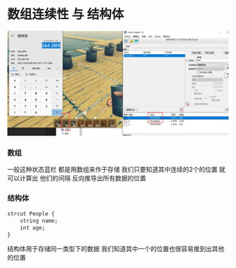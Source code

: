 # 数组连续性 与 结构体
![](./s1.jpg)

### 数组
一般这种状态蓝栏 都是用数组来作于存储
我们只要知道其中连续的2个的位置  就可以计算出 他们的间隔  反向推导出所有数据的位置

### 结构体
```
strcut People {
    string name;
    int age;
}
```
结构体用于存储同一类型下的数据
我们知道其中一个的位置也很容易推到出其他的位置
